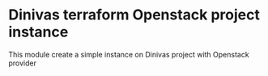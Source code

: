 # Dinivas terraform Openstack project instance

This module create a simple instance on Dinivas project with Openstack provider

